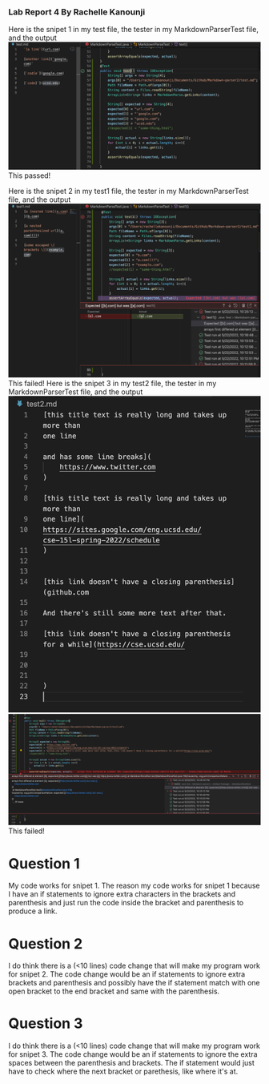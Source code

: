 ### Lab Report 4 By Rachelle Kanounji 

Here is the snipet 1 in my test file, the tester in my MarkdownParserTest file, and the output 
![snipet1](snipet1.png)
This passed!

Here is the snipet 2 in my test1 file, the tester in my MarkdownParserTest file, and the output 
![snipet2](snipet2.png)
This failed!
Here is the snipet 3 in my test2 file, the tester in my MarkdownParserTest file, and the output 
![snipet3](snipet31.png)
![snipet3](snipet32.png)
This failed! 

# Question 1 
My code works for snipet 1. The reason my code works for snipet 1 because I have an if statements to ignore extra characters in the brackets and parenthesis and just run the code inside the bracket and parenthesis to produce a link. 

# Question 2 
I do think there is a (<10 lines) code change that will make my program work for snipet 2. The code change would be an if statements to ignore extra brackets and parenthesis and possibly have the if statement match with one open bracket to the end bracket and same with the parenthesis. 

# Question 3 
I do think there is a (<10 lines) code change that will make my program work for snipet 3. The code change would be an if statements to ignore the extra spaces between the parenthesis and brackets. The if statement would just have to check where the next bracket or parethesis, like where it's at. 
